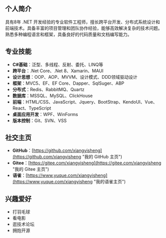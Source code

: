 ## 个人简介
具有8年 .NET 开发经验的专业软件工程师，擅长跨平台开发、分布式系统设计和前端技术。具备丰富的项目管理和团队协作经验，能够高效解决复杂的技术问题。熟悉多种编程语言和框架，具备良好的代码质量和文档编写能力。

## 专业技能
- **C#基础**：泛型、多线程、反射、委托、LINQ等
- **跨平台**：.Net Core、.Net 8、Xamarin、MAUI
- **设计思想**：OOP、AOP、MVVM、设计模式、DDD领域驱动设计
- **框架**：MVC5、EF、EF Core、Dapper、SqlSuger、ABP
- **分布式**：Redis、RabbitMQ、Quartz
- **数据库**：MSSQL、MySQL、ClickHouse
- **前端**：HTML/CSS、JavaScript、Jquery、BootStrap、KendoUI、Vue、React、TypeScript
- **桌面应用开发**：WPF、WinForms
- **版本控制**：Git、SVN、VSS
  
## 社交主页
- **GitHub**：[https://github.com/xiangyisheng](https://github.com/xiangyisheng "我的 GitHub 主页")
- **Gitee**：[https://gitee.com/xiangyisheng](https://gitee.com/xiangyisheng "我的 Gitee 主页")
- **语雀**：[https://www.yuque.com/xiangyisheng](https://www.yuque.com/xiangyisheng "我的语雀主页")

## 兴趣爱好
- 打羽毛球
- 看电影
- 逛技术论坛
- 拥抱开源
